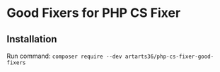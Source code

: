 # Good Fixers for PHP CS Fixer

## Installation

Run command: `composer require --dev artarts36/php-cs-fixer-good-fixers`

